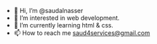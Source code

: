 - 👋 Hi, I’m @saudalnasser
- 👀 I’m interested in web development.
- 🌱 I’m currently learning html & css.
- 📫 How to reach me saud4services@gmail.com

<!---
SAUDPA/SAUDPA is a ✨ special ✨ repository because its `README.md` (this file) appears on your GitHub profile.
You can click the Preview link to take a look at your changes.
--->
